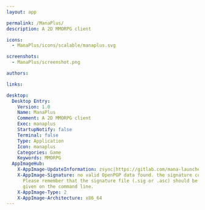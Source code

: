 ```yaml
---
layout: app

permalink: /ManaPlus/
description: A 2D MMORPG client

icons:
  - ManaPlus/icons/scalable/manaplus.svg

screenshots:
  - ManaPlus/screenshot.png

authors:

links:

desktop:
  Desktop Entry:
    Version: 1.0
    Name: ManaPlus
    Comment: A 2D MMORPG client
    Exec: manaplus
    StartupNotify: false
    Terminal: false
    Type: Application
    Icon: manaplus
    Categories: Game
    Keywords: MMORPG
  AppImageHub:
    X-AppImage-UpdateInformation: zsync|https://gitlab.com/mana-launcher/mplusbuilder/-/jobs/artifacts/master/raw/ManaPlus-x86_64.AppImage.zsync?job=BuildAppImage
    X-AppImage-Signature: no valid OpenPGP data found. the signature could not be verified.
      Please remember that the signature file (.sig or .asc) should be the first file
      given on the command line.
    X-AppImage-Type: 2
    X-AppImage-Architecture: x86_64
---
```

